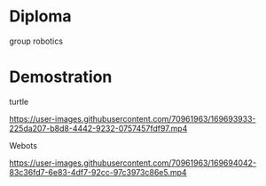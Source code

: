 # Diploma
group robotics

# Demostration
turtle

https://user-images.githubusercontent.com/70961963/169693933-225da207-b8d8-4442-9232-0757457fdf97.mp4

Webots

https://user-images.githubusercontent.com/70961963/169694042-83c36fd7-6e83-4df7-92cc-97c3973c86e5.mp4

